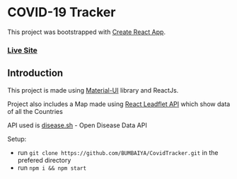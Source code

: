 # COVID-19 Tracker

This project was bootstrapped with [Create React App](https://github.com/facebook/create-react-app).

### [Live Site](https://bumbaiya.github.io/CovidTracker/)

## Introduction
This project is made using [Material-UI](https://mui.com/) library and ReactJs.

Project also includes a Map made using [React Leadflet API](https://react-leaflet.js.org/) which show data of all the Countries

API used is [disease.sh](https://disease.sh/) - Open Disease Data API

Setup:
- run ```git clone https://github.com/BUMBAIYA/CovidTracker.git``` in the prefered directory
- run ```npm i && npm start```